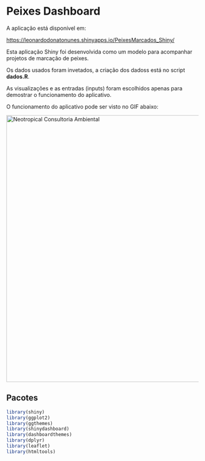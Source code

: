 # Peixes Dashboard

A aplicação está disponível em:

https://leonardodonatonunes.shinyapps.io/PeixesMarcados_Shiny/

Esta aplicação Shiny foi desenvolvida como um modelo para acompanhar projetos de marcação de peixes.

Os dados usados foram invetados, a criação dos dadoss está no script **dados.R**.

As visualizações e as entradas (inputs) foram escolhidos apenas para demostrar o funcionamento do aplicativo. 

O funcionamento do aplicativo pode ser visto no GIF abaixo:

<img src="www/Shiny_app.gif" alt="Neotropical Consultoria Ambiental" width = "700"> 


## Pacotes
```r
library(shiny)
library(ggplot2)
library(ggthemes)
library(shinydashboard)
library(dashboardthemes)
library(dplyr)
library(leaflet)
library(htmltools)
```

